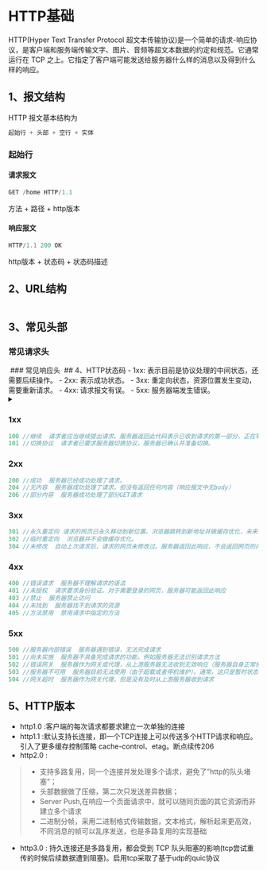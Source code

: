 # HTTP基础
HTTP(Hyper Text Transfer Protocol 超文本传输协议)是一个简单的请求-响应协议，是客户端和服务端传输文字、图片、音频等超文本数据的约定和规范。它通常运行在 TCP 之上。它指定了客户端可能发送给服务器什么样的消息以及得到什么样的响应。

## 1、报文结构
HTTP 报文基本结构为

``` javascript
起始行 + 头部 + 空行 + 实体
```

### 起始行

#### 请求报文
``` javascript
GET /home HTTP/1.1
```
方法 + 路径 + http版本

#### 响应报文
``` javascript
HTTP/1.1 200 OK
```
http版本 + 状态码 + 状态码描述

## 2、URL结构

<img :src="$withBase('/网络基础/URL结构.png')">

## 3、常见头部
### 常见请求头

<img :src="$withBase('/网络基础/请求头.webp')">
### 常见响应头

<img :src="$withBase('/网络基础/响应头.webp')">
## 4、HTTP状态码
- 1xx: 表示目前是协议处理的中间状态，还需要后续操作。
- 2xx: 表示成功状态。
- 3xx: 重定向状态，资源位置发生变动，需要重新请求。
- 4xx: 请求报文有误。
- 5xx: 服务器端发生错误。

<details>
  <summary></summary>
  <img :src="$withBase('/网络基础/状态码.jpg')">
</details>

### 1xx
```javascript
100 //继续  请求者应当继续提出请求。服务器返回此代码表示已收到请求的第一部分，正在等待其余部分。
101 //切换协议  请求者已要求服务器切换协议，服务器已确认并准备切换。
```

### 2xx
```javascript
200 //成功  服务器已经成功处理了请求。
204 //无内容  服务器成功处理了请求，但没有返回任何内容（响应报文中无body）
206 //部分内容  服务器成功处理了部分GET请求
```

### 3xx
```javascript
301 //永久重定向 请求的网页已永久移动到新位置。浏览器跳转到新地址并做缓存优化，未来访问时自动访问重定向后的地址。
302 //临时重定向  浏览器并不会做缓存优化。
304 //未修改  自动上次请求后，请求的网页未修改过。服务器返回此响应，不会返回网页的内容。（协商缓存命中时）
```

### 4xx
```javascript
400 //错误请求  服务器不理解请求的语法
401 //未授权  请求要求身份验证。对于需要登录的网页，服务器可能返回此响应
403 //禁止  服务器禁止访问
404 //未找到  服务器找不到请求的资源
405 //方法禁用  禁用请求中指定的方法
```

### 5xx
```javascript
500 //服务器内部错误  服务器遇到错误，无法完成请求
501 //尚未实施  服务器不具备完成请求的功能。例如服务器无法识别请求方法
502 //错误网关  服务器作为网关或代理，从上游服务器无法收到无效响应（服务器自身正常但访问时出错）
503 //服务器不可用  服务器目前无法使用（由于超载或者停机维护）。通常，这只是暂时状态
504 //网关超时  服务器作为网关代理，但是没有及时从上游服务器收到请求
```

## 5、HTTP版本
- http1.0 :客户端的每次请求都要求建立一次单独的连接
- http1.1 :默认支持长连接，即一个TCP连接上可以传送多个HTTP请求和响应。引入了更多缓存控制策略 cache-control、etag。断点续传206
- http2.0 :
>- 支持多路复用，同一个连接并发处理多个请求，避免了”http的队头堵塞”；
>- 头部数据做了压缩，第二次只发送差异数据；
>- Server Push,在响应一个页面请求中，就可以随同页面的其它资源而非建立多个请求
>- 二进制分帧，采用二进制格式传输数据，文本格式，解析起来更高效，不同消息的帧可以乱序发送，也是多路复用的实现基础
- http3.0 : 持久连接还是多路复用，都会受到 TCP 队头阻塞的影响(tcp尝试重传的时候后续数据遭到阻塞)。启用tcp采取了基于udp的quic协议